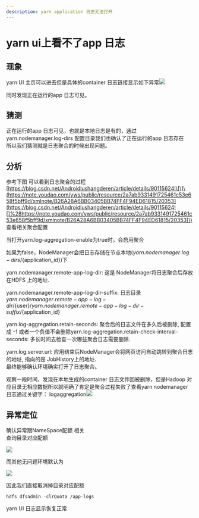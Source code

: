 ```yaml
---
description: yarn application 日志无法打开
---
```


# yarn ui上看不了app 日志

## 现象

yarn UI 主页可以进去但是具体的container 日志链接显示如下异常![](https://note.youdao.com/yws/public/resource/2a7ab9331491725461c53e658f5bff9d/xmlnote/ECD926F5E7B54E9995837C0683A25138/20340)

同时发现正在运行的app 日志可见。

## 猜测

正在运行的app 日志可见，也就是本地日志是有的，通过yarn.nodemanager.log-dirs 配置目录我们也确认了正在运行的app 日志存在  
所以我们猜测就是日志聚合的时候出现问题。

## 分析

参考下图 可以看到日志聚合的过程[https://blog.csdn.net/Androidlushangderen/article/details/90115624!\[\]\(https://note.youdao.com/yws/public/resource/2a7ab9331491725461c53e658f5bff9d/xmlnote/B26A28A6BB03405BB74FF4F94ED61815/20353](https://blog.csdn.net/Androidlushangderen/article/details/90115624![]%28https://note.youdao.com/yws/public/resource/2a7ab9331491725461c53e658f5bff9d/xmlnote/B26A28A6BB03405BB74FF4F94ED61815/20353)\)  
查看相关聚合配置

当打开yarn.log-aggregation-enable为true时，会启用聚合

如果为false，NodeManager会把日志存储在节点本地\(${yarn.nodemanager.log-dirs}/${application\_id}\)下

yarn.nodemanager.remote-app-log-dir: 这是 NodeManager将日志聚合后存放在HDFS 上的地址.

yarn.nodemanager.remote-app-log-dir-suffix: 日志目录${yarn.nodemanager.remote-app-log-dir}/${user}/${yarn.nodemanager.remote-app-log-dir-suffix}/${application\_id}

yarn.log-aggregation.retain-seconds: 聚合后的日志文件在多久后被删除, 配置成 -1 或者一个负值不会删除yarn.log-aggregation.retain-check-interval-seconds: 多长时间去检查一次哪些聚合日志需要删除.

yarn.log.server.url: 应用结束后NodeManager会将网页访问自动跳转到聚合日志的地址, 指向的是 JobHistory上的地址.  
最终能够确认环境确实打开了日志聚合。

观察一段时间，发现在本地生成的container 日志文件回被删除，但是Hadoop 对应目录无相应数据所以就明确了肯定是聚合过程失败了查看yarn nodemanager 日志通过关键字： logaggregation![](https://note.youdao.com/yws/public/resource/2a7ab9331491725461c53e658f5bff9d/xmlnote/AF7A16C26A0547ADB7B82B6EE159300A/20364)



## 异常定位

确认异常跟NameSpace配额 相关  
查询目录对应配额

![](https://note.youdao.com/yws/public/resource/2a7ab9331491725461c53e658f5bff9d/xmlnote/446CB79914FC4CB792F4A417C37DF08A/20368)

而其他无问题环境默认为

![](https://note.youdao.com/yws/public/resource/2a7ab9331491725461c53e658f5bff9d/xmlnote/E060614E3D76409EAB663A6B07432077/20370)

  
因此我们直接取消掉目录对应配额

```text
hdfs dfsadmin -clrQuota /app-logs
```

yarn UI 日志显示恢复正常

